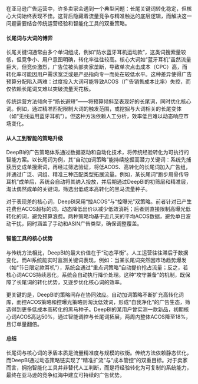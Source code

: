 在亚马逊广告运营中，许多卖家会遇到一个典型问题：长尾关键词转化稳定，但核心大词始终表现不佳。这背后隐藏着流量竞争与精准触达的底层逻辑，而解决这一问题需要结合传统运营经验和智能化工具的双重策略。

#### **长尾词与大词的博弈**

长尾关键词通常由多个单词组成，例如“防水蓝牙耳机运动款”，这类词搜索量较低，但竞争小、用户意图明确，转化率往往较高。核心大词如“蓝牙耳机”虽然流量巨大，但竞价激烈，广告位被头部卖家垄断，导致单次点击成本（CPC）高，而转化率可能因用户需求宽泛或是产品指向专一而处在较低水平。这种差异使得广告预算分配陷入两难：过度投入大词可能导致ACOS（广告销售成本比率）失控，而仅依赖长尾词又难以突破流量天花板。

传统运营方法倾向于“扬长避短”——将预算倾斜至表现好的长尾词，同时优化核心词。例如，通过精准匹配限制大词的触发范围，或挖掘与大词相关的长尾变体（如“无线运用蓝牙耳机”）。但这种方法依赖人工分析，效率低且难以动态响应市场变化。

#### **从人工到智能的策略升级**

DeepBI的广告策略体系通过数据驱动和自动化技术，将传统经验转化为可执行的智能方案。以长尾词为例，其“自动加词策略”能持续挖掘高潜力关键词：系统先捕获历史成单搜索词，再经过筛选验证，将低ACOS、高转化的长尾词加入广告组，并通过广泛、词组、精准三种匹配类型拓展流量。例如，某长尾词“跑步用骨传导耳机”成单后，系统会自动将其纳入投放，并后期通过DeepBI的初筛层和精准层，淘汰偶然成单的关键词，筛选出低成本高转化的黑马流量种子。

对于表现差的核心词，DeepBI采用“控ACOS”与“控曝光”双策略。前者针对已产生花费但ACOS超标的词，动态降低出价以减少低效消耗；后者则直接限制高曝光低转化的词，避免预算浪费。两种策略均基于近几天的平均ACOS数据，避免单日波动干扰，同时涵盖了手动和ASIN广告类型，确保调整覆盖。

#### **智能工具的核心优势**

与传统方法相比，DeepBI的最大价值在于“动态平衡”。人工运营往往滞后于数据变化，而AI系统能实时监测关键词表现，例如：当某长尾词突然因市场趋势爆发（如“节日限定款耳机”），系统会通过“重点词策略”自动提价抢占流量；反之，若核心词ACOS持续恶化，系统会自动执行降价处理。这种“攻守兼备”的机制，既保障了长尾词的转化优势，又逐步优化核心词的效率。

更关键的是，DeepBI的策略间存在协同效应。自动加词策略不断扩充高转化词库，而控ACOS策略和控曝光策略则淘汰低效词，形成“自我净化”的广告生态，筛选得到更多低成本高转化的黑马种子。DeepBI的某用户曾实测一款新品，初期核心词ACOS高达50%，通过智能调控与长尾词拓展，两周内整体ACOS降至18%，且订单量翻倍。

#### **总结**

长尾词与核心词的矛盾本质是流量精准度与规模的权衡。传统方法依赖静态优化，而DeepBI通过动态策略链实现了“精准扩流”与“成本管控”的双重目标。对于卖家而言，拥抱智能化工具并非替代人工判断，而是将经验转化为可复制的系统能力，最终在亚马逊的竞争红海中建立可持续的广告优势。